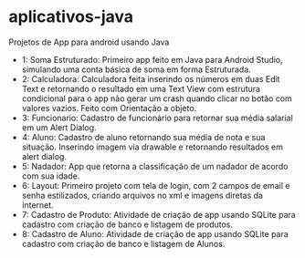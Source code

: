 # aplicativos-java
Projetos de App para android usando Java

* 1: Soma Estruturado: Primeiro app feito em Java para Android Studio, simulando uma conta básica de soma em forma Estruturada.
* 2: Calculadora: Calculadora feita inserindo os números em duas Edit Text e retornando o resultado em uma Text View com estrutura condicional para o app não gerar um crash quando clicar no botão com valores vazios. Feito com Orientação a objeto.
* 3: Funcionario: Cadastro de funcionário para retornar sua média salarial em um Alert Dialog.
* 4: Aluno: Cadastro de aluno retornando sua média de nota e sua situação. Inserindo imagem via drawable e retornando resultados em alert dialog.
* 5: Nadador: App que retorna a classificação de um nadador de acordo com sua idade.
* 6: Layout: Primeiro projeto com tela de login, com 2 campos de email e senha estilizados, criando arquivos no xml e imagens diretas da internet.
* 7: Cadastro de Produto: Atividade de criação de app usando SQLite para cadastro com criação de banco e listagem de produtos.
* 8: Cadastro de Aluno: Atividade de criação de app usando SQLite para cadastro com criação de banco e listagem de Alunos.
